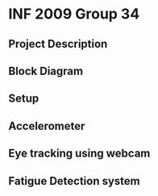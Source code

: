 # INF 2009 Group 34

## Project Description

## Block Diagram

## Setup

## Accelerometer

## Eye tracking using webcam

## Fatigue Detection system
